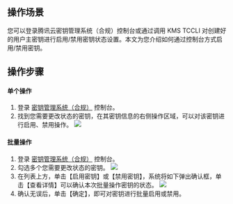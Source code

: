 ## 操作场景

您可以登录腾讯云密钥管理系统（合规）控制台或通过调用 KMS TCCLI 对创建好的用户主密钥进行启用/禁用密钥状态设置。本文为您介绍如何通过控制台方式启用/禁用密钥。



## 操作步骤
#### 单个操作
1. 登录 [密钥管理系统（合规）](https://console.cloud.tencent.com/kms2) 控制台。
2. 找到您需要更改状态的密钥，在其密钥信息的右侧操作区域，可以对该密钥进行启用、禁用操作。
![](https://main.qcloudimg.com/raw/0c73d2ef42843fb4bbd47ebc75d8e874.jpg)

#### 批量操作
1. 登录 [密钥管理系统（合规）](https://console.cloud.tencent.com/kms2) 控制台。
2. 勾选多个您需要更改状态的密钥。
![](https://main.qcloudimg.com/raw/1888e2c9003c0dfc73b767b2e57e02c8.jpg)
3. 在列表上方，单击【启用密钥】或【禁用密钥】，系统将如下弹出确认框，单击【查看详情】可以确认本次批量操作密钥的状态。
![](https://main.qcloudimg.com/raw/e3df17b08a5ba93cc7fd237de995769b.jpg)
4. 确认无误后，单击【确定】，即可对密钥进行批量启用或禁用。
  
